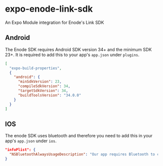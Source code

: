 # expo-enode-link-sdk

An Expo Module integration for Enode's Link SDK

## Android

The Enode SDK requires Android SDK version 34+ and the minimum SDK 23+. It is required to add this to your app's `app.json` under `plugins`.

```json
[
  "expo-build-properties",
  {
    "android": {
      "minSdkVersion": 23,
      "compileSdkVersion": 34,
      "targetSdkVersion": 34,
      "buildToolsVersion": "34.0.0"
    }
  }
]
```

## IOS

The enode SDK uses bluetooth and therefore you need to add this in your app's `app.json` under `ios`.

```json
"infoPlist": {
  "NSBluetoothAlwaysUsageDescription": "Our app requires Bluetooth to connect with energy devices, enabling efficient device management and enhanced user experience."
}
```
